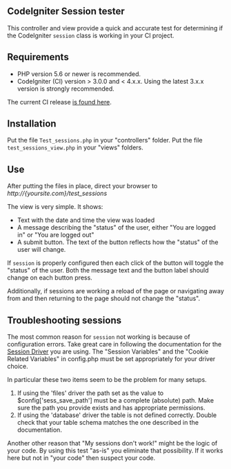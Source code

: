 ## CodeIgniter Session tester

This controller and view provide a quick and accurate test for determining if the CodeIgniter `session` 
class is working in your CI project.


## Requirements
* PHP version 5.6 or newer is recommended.
* CodeIgniter (CI) version > 3.0.0 and < 4.x.x. Using the latest 3.x.x version is strongly recommended. 

The current CI release [is found here](https://codeigniter.com/).


## Installation
Put the file `Test_sessions.php` in your "controllers" folder.
Put the file `test_sessions_view.php` in your "views" folders.


## Use
After putting the files in place, direct your browser to *http://{yoursite.com}/test_sessions*

The view is very simple. It shows: 
* Text with the date and time the view was loaded
* A message describing the "status" of the user, either "You are logged in" or "You are logged out"
* A submit button. The text of the button reflects how the "status" of the user will change.

If `session` is properly configured then each click of the button will toggle the "status" of the user.
Both the message text and the button label should change on each button press.

Additionally, if sessions are working a reload of the page or navigating away from and then returning 
to the page should not change the "status".

## Troubleshooting sessions
The most common reason for `session` not working is because of configuration errors.
Take great care in following the documentation for the 
[Session Driver](https://www.codeigniter.com/user_guide/libraries/sessions.html#session-drivers)
you are using. The "Session Variables" and the "Cookie Related Variables" in config.php must be
set appropriately for your driver choice.

In particular these two items seem to be the problem for many setups.

1. If using the 'files' driver the path set as the value to $config['sess_save_path'] must be a complete (absolute) path. 
Make sure the path you provide exists and has appropriate permissions.
1. If using the 'database' driver the table is not defined correctly. Double check that your table schema 
matches the one described in the documentation.

Another other reason that "My sessions don't work!" might be the logic of your code. By using this test "as-is"
you eliminate that possibility. If it works here but not in "your code" then suspect your code.
